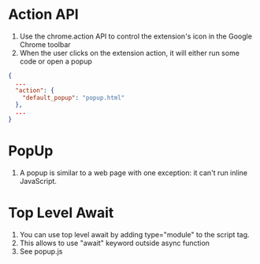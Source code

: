 # Action API

1. Use the chrome.action API to control the extension's icon in the Google Chrome toolbar
2. When the user clicks on the extension action, it will either run some code or open a popup
```json
{
  ...
  "action": {
    "default_popup": "popup.html"
  },
  ...
}
```

# PopUp
1. A popup is similar to a web page with one exception: it can't run inline JavaScript.


# Top Level Await
1. You can use top level await by adding type="module" to the script tag.
2. This allows to use "await" keyword outside async function
3. See popup.js



